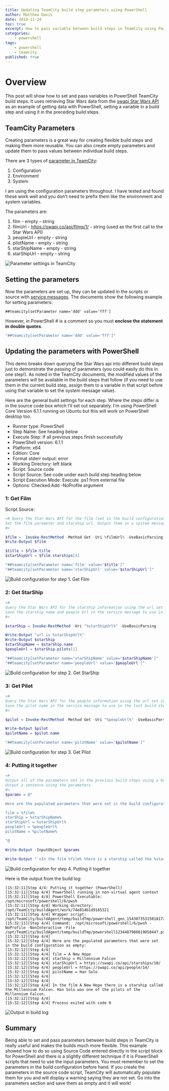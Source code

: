 ```yaml
---
title: Updating TeamCity build step parameters using PowerShell
author: Matthew Davis
date: 2018-11-24
toc: true
excerpt: How to pass variable between build steps in TeamCity using PowerShell
categories:
    - powershell
tags:
    - powershell
    - teamcity
published: true
---
```


# Overview

This post will show how to set and pass variables in PowerShell TeamCity build steps. It uses retrieving Star Wars data from the [swapi Star Wars API] as an example of getting data with PowerShell, setting a variable in a build step and using it in the preceding build steps.

## TeamCity Parameters

Creating parameters is a great way for creating flexible build steps and making them more reusable. You can also create empty parameters and update them to pass values between individual build steps.

There are 3 types of [parameter in TeamCity]:

1. Configuration
2. Environment
3. System

I am using the configuration parameters throughout. I have tested and found these work well and you don't need to prefix them like the environment and system variables.

The parameters are:

1. film - empty - string
2. filmUrl - https://swapi.co/api/films/1/ - string (used as the first call to the Star Wars API)
3. peopleUrl - empty - string
4. pilotName - empty - string
5. starShipName - empty - string
6. starShipUrl - empty - string

![Parameter settings in TeamCity](/images/tc-build-step-params/params.png)

## Setting the parameters

Now the parameters are set up, they can be updated in the scripts or source with [service messages]. The documents show the following example for setting parameters:

```code
##teamcity[setParameter name='ddd' value='fff']
```

However, in PowerShell # is a comment so you must **enclose the statement in double quotes**.

```powershell
"##teamcity[setParameter name='ddd' value='fff']"
```

## Updating the parameters with PowerShell

This demo breaks down querying the Star Wars api into different build steps just to demonstrate the passing of parameters (you could easily do this in one step!). As noted in the TeamCity documents, the modified values of the parameters will be available in the build steps that follow (if you need to use them in the current build step, assign them to a variable in that script before using that variable to set the system message value).

Here are the general build settings for each step. Where the steps differ is in the source code box which I'll set out separately. I'm using PowerShell Core Version 6.1.1 running on Ubuntu but this will work on PowerShell desktop too.

- Runner type: PowerShell
- Step Name: See heading below
- Execute Step: If all previous steps finish successfully
- PowerShell version: 6.1.1
- Platform: x64
- Edition: Core
- Format stderr output: error
- Working Directory: left blank
- Script: Source code
- Script Source: See code under each build step heading below
- Script Execution Mode: Execute .ps1 from external file
- Options: Checked Add -NoProfile argument

### 1: Get Film

Script Source:

```powershell
<# Query the Star Wars API for the film (set in the build configuration parameters)
Set the film parameter and starship url. Output them in a system message for use in later scripts
#>

$film =  Invoke-RestMethod -Method Get -Uri %filmUrl% -UseBasicParsing
Write-Output $film

$title = $film.title
$starShipUrl = $film.starships[4]

"##teamcity[setParameter name='film' value='$title']"
"##teamcity[setParameter name='starShipUrl' value='$starShipUrl']"
```

![Build configuration for step 1. Get Film](/images/tc-build-step-params/1-get-film.png)

### 2: Get StarShip

```powershell
<#
Query the Star Wars API for the starship information using the url set in the previous build step.
Save the starship name and people Url in the service message to use in later build steps 
#>

$starShip = Invoke-RestMethod -Uri "%starShipUrl%" -UseBasicParsing

Write-Output "url is %starShipUrl%"
Write-Output $starShip
$starShipName = $starShip.name
$peopleUrl = $starShip.pilots[1]

"##teamcity[setParameter name='starShipName' value='$starShipName']"
"##teamcity[setParameter name='peopleUrl' value='$peopleUrl']"
```

![Build configuration for step 2. Get StarShip](/images/tc-build-step-params/2-get-starship.png)

### 3: Get Pilot

```powershell
<#
Query the Star Wars API for the people information using the url set in the previous build step.
Save the pilot name in the service message to use in the last build step.
#>

$pilot = Invoke-RestMethod -Method Get -Uri "%peopleUrl%" -UseBasicParsing

Write-Output $pilot
$pilotName = $pilot.name

"##teamcity[setParameter name='pilotName' value='$pilotName']"
```

![Build configuration for step 3. Get Pilot](/images/tc-build-step-params/3-get-pilot.png)

### 4: Putting it together

```powershell
<#
Output all of the parameters set in the previous build steps using a here string.
Output a sentence using the parameters.
#>
$params = @"

Here are the populated parameters that were set in the build configuration as empty:

film = %film%
starShip = %starShipName%
starShipUrl = %starShipUrl%
peopleUrl = %peopleUrl%
pilotName = %pilotName%

"@

Write-Output -InputObject $params

Write-Output "`nIn the film %film% there is a starship called the %starShipName%. %pilotName% was one of the pilots of the %starShipName%.`n"
```

![Build configuration for step 4. Putting it together](/images/tc-build-step-params/4-output.png)

Here is the output from the build log:

```code
[15:32:11]Step 4/4: Putting it together (PowerShell)
[15:32:11][Step 4/4] PowerShell running in non-virtual agent context
[15:32:11][Step 4/4] PowerShell Executable: /opt/microsoft/powershell/6/pwsh
[15:32:11][Step 4/4] Working directory: /opt/TeamCity/buildAgent/work/74e814b1d9185321
[15:32:11][Step 4/4] Wrapper script: /opt/TeamCity/buildAgent/temp/buildTmp/powershell_gen_15430735315018172525048450495645.sh
[15:32:11][Step 4/4] Command:  /opt/microsoft/powershell/6/pwsh -NoProfile -NonInteractive -File /opt/TeamCity/buildAgent/temp/buildTmp/powershell1234487986819058447.ps1
[15:32:12][Step 4/4] 
[15:32:12][Step 4/4] Here are the populated parameters that were set in the build configuration as empty:
[15:32:12][Step 4/4] 
[15:32:12][Step 4/4] film = A New Hope
[15:32:12][Step 4/4] starShip = Millennium Falcon
[15:32:12][Step 4/4] starShipUrl = https://swapi.co/api/starships/10/
[15:32:12][Step 4/4] peopleUrl = https://swapi.co/api/people/14/
[15:32:12][Step 4/4] pilotName = Han Solo
[15:32:12][Step 4/4] 
[15:32:12][Step 4/4] 
[15:32:12][Step 4/4] In the film A New Hope there is a starship called the Millennium Falcon. Han Solo was one of the pilots of the Millennium Falcon.
[15:32:12][Step 4/4] 
[15:32:12][Step 4/4] Process exited with code 0
```

![Output in build log](/images/tc-build-step-params/output.png)

## Summary

Being able to set and pass parameters between build steps in TeamCity is really useful and makes the builds much more flexible. This example showed how to do so using Source Code entered directly in the script block for PowerShell and there is a slightly different technique if it is PowerShell scripts that need to use the input parameters. You must remember to set the parameters in the build configuration before hand. If you create the parameters in the source code script, TeamCity will automatically populate them for you and will display a warning saying they are not set. Go into the parameters section and save them as empty and it will work!

[swapi Star Wars API]: (https://swapi.co/)
[parameter in TeamCity]: (https://confluence.jetbrains.com/display/TCD18/Configuring+Build+Parameters)
[service messages]: (https://confluence.jetbrains.com/display/TCD18/Build+Script+Interaction+with+TeamCity#BuildScriptInteractionwithTeamCity-AddingorChangingaBuildParameter)
